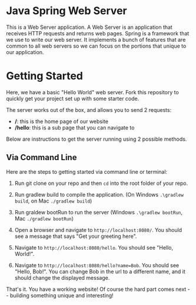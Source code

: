 # Java Spring Web Server

This is a Web Server application. A Web Server is an application that receives HTTP requests and returns web pages. Spring is a framework that we use to write our web server. It implements a bunch of features that are common to all web servers so we can focus on the portions that unique to our application.

# Getting Started

Here, we have a basic "Hello World" web server. Fork this repository to quickly get your project set up with some starter code.

The server works out of the box, and allows you to send 2 requests:

- **/**: this is the home page of our website
- **/hello**: this is a sub page that you can navigate to

Below are instructions to get the server running using 2 possible methods.

## Via Command Line

Here are the steps to getting started via command line or terminal:

1. Run git clone on your repo and then `cd` into the root folder of your repo.

2. Run gradlew build to compile the application. (On Windows `.\gradlew build`, on Mac `./gradlew build`)

3. Run graldew bootRun to run the server (Windows `.\gradlew bootRun`, Mac `./gradlew bootRun`)

4. Open a browser and navigate to `http://localhost:8080/`. You should see a message that says "Get your greeting here".

5. Navigate to `http://localhost:8080/hello`. You should see "Hello, World!".

6. Navigate to `http://localhost:8080/hello?name=Bob`. You should see "Hello, Bob!". You can change Bob in the url to a different name, and it should change the displayed message.

That's it. You have a working website! Of course the hard part comes next -- building something unique and interesting! 